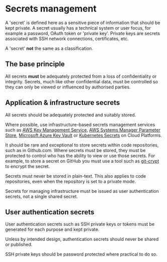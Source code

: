 # Secrets management

A 'secret' is defined here as a sensitive piece of information that should be kept private. A secret usually has a technical system or user focus, for example a password, OAuth token or 'private key'. Private keys are secrets associated with SSH network connections, certificates, etc.

A 'secret' **not** the same as a classification.

## The base principle

All secrets **must** be adequately protected from a loss of confidentiality or integrity. Secrets, much like other confidential data, must be controlled so they can only be viewed or influenced by authorised parties.

## Application &amp; infrastructure secrets

All secrets should be adequately protected and suitably stored.

Where possible, use infrastructure-based secrets management services such as [AWS Key Management Service](https://aws.amazon.com/kms/), [AWS Systems Manager Parameter Store](https://docs.aws.amazon.com/systems-manager/latest/userguide/systems-manager-paramstore.html), [Microsoft Azure Key Vault](https://azure.microsoft.com/en-gb/services/key-vault/) or [Kubernetes Secrets](https://kubernetes.io/docs/concepts/configuration/secret/) on Cloud Platforms.

It should be rare and exceptional to store secrets within code repositories, such as in Github.com. Where secrets must be stored, they must be protected to control who has the ability to view or use those secrets. For example, to store a secret on GitHub you must use a tool such as [git-crypt](https://github.com/AGWA/git-crypt) to encrypt the secret.

Secrets must never be stored in plain-text. This also applies to code repositories, even when the repository is set to a private mode.

Secrets for managing infrastructure must be issued as user authentication secrets, not a single shared secret.

## User authentication secrets

User authentication secrets such as SSH private keys or tokens must be generated for each purpose and kept private.

Unless by intended design, authentication secrets should never be shared or published.

SSH private keys should be password protected where practical to do so.

